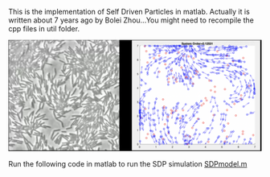This is the implementation of Self Driven Particles in matlab. Actually it is written about 7 years ago by Bolei Zhou...You might need to recompile the cpp files in util folder.

![Results](example.png)

Run the following code in matlab to run the SDP simulation [SDPmodel.m](SDPmodel.m)
